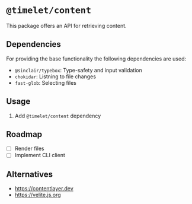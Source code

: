 # `@timelet/content`

This package offers an API for retrieving content.

## Dependencies

For providing the base functionality the following dependencies are used:

- `@sinclair/typebox`: Type-safety and input validation
- `chokidar`: Listning to file changes
- `fast-glob`: Selecting files

## Usage

1. Add `@timelet/content` dependency

## Roadmap

- [ ] Render files
- [ ] Implement CLI client

## Alternatives

- https://contentlayer.dev
- https://velite.js.org
